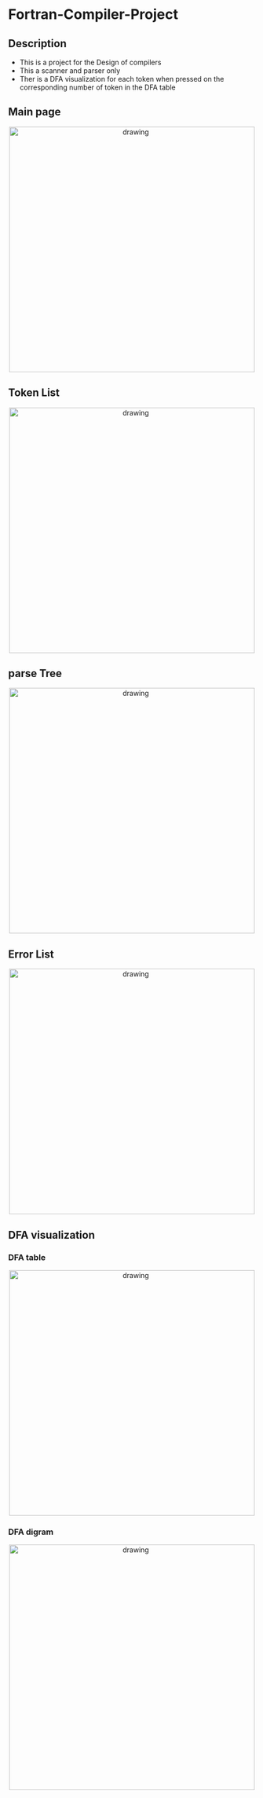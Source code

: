 # Fortran-Compiler-Project
## Description
* This is a project for the Design of compilers
* This a scanner and parser only
* Ther is a DFA visualization for each token when pressed on the corresponding number of token in the DFA table 
## Main page 
<p align="center">
  <img src="https://github.com/anass-zikry/Fortran-Compiler-Project/assets/99073523/c598c9ad-fb55-4463-b470-b8315f6b659c" alt="drawing" width="500"/>
</p>

## Token List
<p align="center">
  <img src="https://github.com/anass-zikry/Fortran-Compiler-Project/assets/99073523/a0c18274-7062-4c0d-ad93-979e71beccf4" alt="drawing" width="500"/>
</p>

## parse Tree
<p align="center">
  <img src="https://github.com/anass-zikry/Fortran-Compiler-Project/assets/99073523/41dc195a-d9cd-4011-8434-9eeae4413863" alt="drawing" width="500"/>
</p>

## Error List 
<p align="center">
  <img src="https://github.com/anass-zikry/Fortran-Compiler-Project/assets/99073523/3450d382-efe0-4d54-b084-14f99e72bead" alt="drawing" width="500"/>
</p>

## DFA visualization
### DFA table
<p align="center">
  <img src="https://github.com/anass-zikry/Fortran-Compiler-Project/assets/99073523/b1dabe6e-ae3e-460f-854f-94c104c07f57" alt="drawing" height="500"/>
</p>

### DFA digram 
<p align="center">
  <img src="https://github.com/anass-zikry/Fortran-Compiler-Project/assets/99073523/c238a7a4-1540-4bfe-95c5-6f284f1527fc" alt="drawing" width="500"/>
</p>








